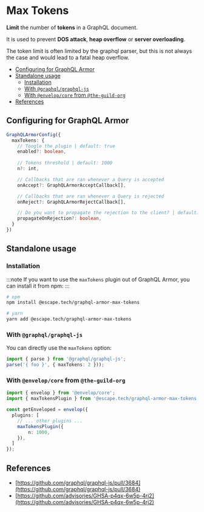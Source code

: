 # Max Tokens

**Limit** the number of **tokens** in a GraphQL document.

It is used to prevent **DOS attack**, **heap overflow** or **server overloading**.

The token limit is often limited by the graphql parser, but this is not always the case and would lead to a fatal heap overflow.

- [Configuring for GraphQL Armor](#configuring-for-graphql-armor)
- [Standalone usage](#standalone-usage)
  - [Installation](#installation)
  - [With `@graphql/graphql-js`](#with-graphqlgraphql-js)
  - [With `@envelop/core` from `@the-guild-org`](#with-envelopcore-from-the-guild-org)
- [References](#references)

## Configuring for GraphQL Armor

```ts
GraphQLArmorConfig({
  maxTokens: {
    // Toogle the plugin | default: true
    enabled?: boolean,
    
    // Tokens threshold | default: 1000
    n?: int,

    // Callbacks that are ran whenever a Query is accepted
    onAccept?: GraphQLArmorAcceptCallback[],

    // Callbacks that are ran whenever a Query is rejected
    onReject?: GraphQLArmorRejectCallback[],

    // Do you want to propagate the rejection to the client? | default: true
    propagateOnRejection?: boolean,
  }
})
```

## Standalone usage

### Installation

:::note
If you want to use the `maxTokens` plugin out of GraphQL Armor, you can install it from npm:
:::

```bash
# npm
npm install @escape.tech/graphql-armor-max-tokens

# yarn
yarn add @escape.tech/graphql-armor-max-tokens
```

### With `@graphql/graphql-js`

You can directly use the `maxTokens` option:

```ts
import { parse } from '@graphql/graphql-js';
parse('{ foo }', { maxTokens: 2 }));
```

### With `@envelop/core` from `@the-guild-org`

```ts
import { envelop } from '@envelop/core';
import { maxTokensPlugin } from '@escape.tech/graphql-armor-max-tokens';

const getEnveloped = envelop({
  plugins: [
    // ... other plugins ...
    maxTokensPlugin({
        n: 1000,
    }),
  ]
});
```

## References

- [https://github.com/graphql/graphql-js/pull/3684](https://github.com/graphql/graphql-js/pull/3684)
- [https://github.com/advisories/GHSA-p4qx-6w5p-4rj2](https://github.com/advisories/GHSA-p4qx-6w5p-4rj2)